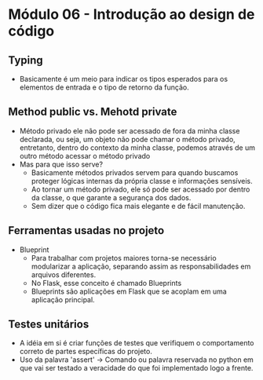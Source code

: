 # Módulo 06 - Introdução ao design de código

## Typing

- Basicamente é um meio para indicar os tipos esperados para os elementos de entrada e o tipo de retorno da função.

## Method public vs. Mehotd private

- Método privado ele não pode ser acessado de fora da minha classe declarada, ou seja, um objeto não pode chamar o método privado, entretanto, dentro do contexto da minha classe, podemos através de um outro método acessar o método privado
- Mas para que isso serve?
  - Basicamente métodos privados servem para quando buscamos proteger lógicas internas da própria classe e informações sensíveis.
  - Ao tornar um método privado, ele só pode ser acessado por dentro da classe, o que garante a segurança dos dados.
  - Sem dizer que o código fica mais elegante e de fácil manutenção.

## Ferramentas usadas no projeto

- Blueprint
  - Para trabalhar com projetos maiores torna-se necessário modularizar a aplicação, separando assim as responsabilidades em arquivos diferentes.
  - No Flask, esse conceito é chamado Blueprints
  - Blueprints são aplicações em Flask que se acoplam em uma aplicação principal.


## Testes unitários

- A idéia em si é criar funções de testes que verifiquem o comportamento
correto de partes específicas do projeto.
- Uso da palavra 'assert' -> Comando ou palavra reservada no python em que vai ser testado a veracidade do que foi implementado logo a frente.
